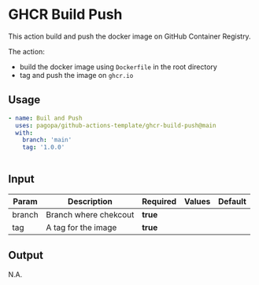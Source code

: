 # GHCR Build Push
This action build and push the docker image on GitHub Container Registry.

The action:
- build the docker image using `Dockerfile` in the root directory
- tag and push the image on `ghcr.io`


## Usage

``` yaml
- name: Buil and Push
  uses: pagopa/github-actions-template/ghcr-build-push@main
  with:
    branch: 'main'
    tag: '1.0.0'
      
```

## Input

| Param  | Description           | Required | Values | Default |
|--------|-----------------------|----------|--------|---------|
| branch | Branch where chekcout | **true** |        |         |
| tag    | A tag for the image   | **true** |        |         |

## Output

N.A.
